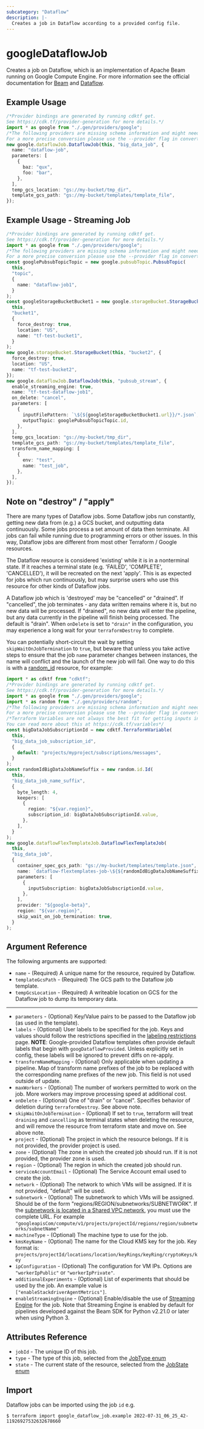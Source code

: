 ```yaml
---
subcategory: "Dataflow"
description: |-
  Creates a job in Dataflow according to a provided config file.
---
```


# googleDataflowJob

Creates a job on Dataflow, which is an implementation of Apache Beam running on Google Compute Engine. For more information see
the official documentation for
[Beam](https://beam.apache.org) and [Dataflow](https://cloud.google.com/dataflow/).

## Example Usage

```typescript
/*Provider bindings are generated by running cdktf get.
See https://cdk.tf/provider-generation for more details.*/
import * as google from "./.gen/providers/google";
/*The following providers are missing schema information and might need manual adjustments to synthesize correctly: google.
For a more precise conversion please use the --provider flag in convert.*/
new google.dataflowJob.DataflowJob(this, "big_data_job", {
  name: "dataflow-job",
  parameters: [
    {
      baz: "qux",
      foo: "bar",
    },
  ],
  temp_gcs_location: "gs://my-bucket/tmp_dir",
  template_gcs_path: "gs://my-bucket/templates/template_file",
});

```

## Example Usage - Streaming Job

```typescript
/*Provider bindings are generated by running cdktf get.
See https://cdk.tf/provider-generation for more details.*/
import * as google from "./.gen/providers/google";
/*The following providers are missing schema information and might need manual adjustments to synthesize correctly: google.
For a more precise conversion please use the --provider flag in convert.*/
const googlePubsubTopicTopic = new google.pubsubTopic.PubsubTopic(
  this,
  "topic",
  {
    name: "dataflow-job1",
  }
);
const googleStorageBucketBucket1 = new google.storageBucket.StorageBucket(
  this,
  "bucket1",
  {
    force_destroy: true,
    location: "US",
    name: "tf-test-bucket1",
  }
);
new google.storageBucket.StorageBucket(this, "bucket2", {
  force_destroy: true,
  location: "US",
  name: "tf-test-bucket2",
});
new google.dataflowJob.DataflowJob(this, "pubsub_stream", {
  enable_streaming_engine: true,
  name: "tf-test-dataflow-job1",
  on_delete: "cancel",
  parameters: [
    {
      inputFilePattern: `\${${googleStorageBucketBucket1.url}}/*.json`,
      outputTopic: googlePubsubTopicTopic.id,
    },
  ],
  temp_gcs_location: "gs://my-bucket/tmp_dir",
  template_gcs_path: "gs://my-bucket/templates/template_file",
  transform_name_mapping: [
    {
      env: "test",
      name: "test_job",
    },
  ],
});

```

## Note on "destroy" / "apply"

There are many types of Dataflow jobs.  Some Dataflow jobs run constantly, getting new data from (e.g.) a GCS bucket, and outputting data continuously.  Some jobs process a set amount of data then terminate.  All jobs can fail while running due to programming errors or other issues.  In this way, Dataflow jobs are different from most other Terraform / Google resources.

The Dataflow resource is considered 'existing' while it is in a nonterminal state.  If it reaches a terminal state (e.g. 'FAILED', 'COMPLETE', 'CANCELLED'), it will be recreated on the next 'apply'.  This is as expected for jobs which run continuously, but may surprise users who use this resource for other kinds of Dataflow jobs.

A Dataflow job which is 'destroyed' may be "cancelled" or "drained".  If "cancelled", the job terminates - any data written remains where it is, but no new data will be processed.  If "drained", no new data will enter the pipeline, but any data currently in the pipeline will finish being processed.  The default is "drain". When `onDelete` is set to `"drain"` in the configuration, you may experience a long wait for your `terraformDestroy` to complete.

You can potentially short-circuit the wait by setting `skipWaitOnJobTermination` to `true`, but beware that unless you take active steps to ensure that the job `name` parameter changes between instances, the name will conflict and the launch of the new job will fail. One way to do this is with a [random\_id](https://registry.terraform.io/providers/hashicorp/random/latest/docs/resources/id) resource, for example:

```typescript
import * as cdktf from "cdktf";
/*Provider bindings are generated by running cdktf get.
See https://cdk.tf/provider-generation for more details.*/
import * as google from "./.gen/providers/google";
import * as random from "./.gen/providers/random";
/*The following providers are missing schema information and might need manual adjustments to synthesize correctly: google, random.
For a more precise conversion please use the --provider flag in convert.*/
/*Terraform Variables are not always the best fit for getting inputs in the context of Terraform CDK.
You can read more about this at https://cdk.tf/variables*/
const bigDataJobSubscriptionId = new cdktf.TerraformVariable(
  this,
  "big_data_job_subscription_id",
  {
    default: "projects/myproject/subscriptions/messages",
  }
);
const randomIdBigDataJobNameSuffix = new random.id.Id(
  this,
  "big_data_job_name_suffix",
  {
    byte_length: 4,
    keepers: [
      {
        region: "${var.region}",
        subscription_id: bigDataJobSubscriptionId.value,
      },
    ],
  }
);
new google.dataflowFlexTemplateJob.DataflowFlexTemplateJob(
  this,
  "big_data_job",
  {
    container_spec_gcs_path: "gs://my-bucket/templates/template.json",
    name: `dataflow-flextemplates-job-\${${randomIdBigDataJobNameSuffix.dec}}`,
    parameters: [
      {
        inputSubscription: bigDataJobSubscriptionId.value,
      },
    ],
    provider: "${google-beta}",
    region: "${var.region}",
    skip_wait_on_job_termination: true,
  }
);

```

## Argument Reference

The following arguments are supported:

* `name` - (Required) A unique name for the resource, required by Dataflow.
* `templateGcsPath` - (Required) The GCS path to the Dataflow job template.
* `tempGcsLocation` - (Required) A writeable location on GCS for the Dataflow job to dump its temporary data.

***

* `parameters` - (Optional) Key/Value pairs to be passed to the Dataflow job (as used in the template).
* `labels` - (Optional) User labels to be specified for the job. Keys and values should follow the restrictions
  specified in the [labeling restrictions](https://cloud.google.com/compute/docs/labeling-resources#restrictions) page.
  **NOTE**: Google-provided Dataflow templates often provide default labels that begin with `googDataflowProvided`.
  Unless explicitly set in config, these labels will be ignored to prevent diffs on re-apply.
* `transformNameMapping` - (Optional) Only applicable when updating a pipeline. Map of transform name prefixes of the job to be replaced with the corresponding name prefixes of the new job. This field is not used outside of update.
* `maxWorkers` - (Optional) The number of workers permitted to work on the job.  More workers may improve processing speed at additional cost.
* `onDelete` - (Optional) One of "drain" or "cancel".  Specifies behavior of deletion during `terraformDestroy`.  See above note.
* `skipWaitOnJobTermination` - (Optional)  If set to `true`, terraform will treat `draining` and `cancelling` as terminal states when deleting the resource, and will remove the resource from terraform state and move on.  See above note.
* `project` - (Optional) The project in which the resource belongs. If it is not provided, the provider project is used.
* `zone` - (Optional) The zone in which the created job should run. If it is not provided, the provider zone is used.
* `region` - (Optional) The region in which the created job should run.
* `serviceAccountEmail` - (Optional) The Service Account email used to create the job.
* `network` - (Optional) The network to which VMs will be assigned. If it is not provided, "default" will be used.
* `subnetwork` - (Optional) The subnetwork to which VMs will be assigned. Should be of the form "regions/REGION/subnetworks/SUBNETWORK". If the [subnetwork is located in a Shared VPC network](https://cloud.google.com/dataflow/docs/guides/specifying-networks#shared), you must use the complete URL. For example `"googleapisCom/compute/v1/projects/projectId/regions/region/subnetworks/subnetName"`
* `machineType` - (Optional) The machine type to use for the job.
* `kmsKeyName` - (Optional) The name for the Cloud KMS key for the job. Key format is: `projects/projectId/locations/location/keyRings/keyRing/cryptoKeys/key`
* `ipConfiguration` - (Optional) The configuration for VM IPs.  Options are `"workerIpPublic"` or `"workerIpPrivate"`.
* `additionalExperiments` - (Optional) List of experiments that should be used by the job. An example value is `["enableStackdriverAgentMetrics"]`.
* `enableStreamingEngine` - (Optional) Enable/disable the use of [Streaming Engine](https://cloud.google.com/dataflow/docs/guides/deploying-a-pipeline#streaming-engine) for the job. Note that Streaming Engine is enabled by default for pipelines developed against the Beam SDK for Python v2.21.0 or later when using Python 3.

## Attributes Reference

* `jobId` - The unique ID of this job.
* `type` - The type of this job, selected from the [JobType enum](https://cloud.google.com/dataflow/docs/reference/rest/v1b3/projects.jobs#Job.JobType)
* `state` - The current state of the resource, selected from the [JobState enum](https://cloud.google.com/dataflow/docs/reference/rest/v1b3/projects.jobs#Job.JobState)

## Import

Dataflow jobs can be imported using the job `id` e.g.

```console
$ terraform import google_dataflow_job.example 2022-07-31_06_25_42-11926927532632678660
```
